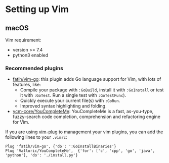 # Setting up Vim

## macOS

Vim requirement:

* version &gt;= 7.4
* python3 enabled

### Recommended plugins

* [fatih/vim-go](https://github.com/fatih/vim-go): this plugin adds Go language support for Vim, with lots of features, like:
  * Compile your package with `:GoBuild`, install it with `:GoInstall` or test it with `:GoTest`. Run a single test with `:GoTestFunc`\).
  * Quickly execute your current file\(s\) with `:GoRun`.
  * Improved syntax highlighting and folding.
* [ycm-core/YouCompleteMe](https://github.com/ycm-core/YouCompleteMe): YouCompleteMe is a fast, as-you-type, fuzzy-search code completion, comprehension and refactoring engine for Vim.

If you are using [vim-plug](https://github.com/junegunn/vim-plug) to management your vim plugins, you can add the following lines to your `.vimrc`:

```text
Plug 'fatih/vim-go', {'do': ':GoInstallBinaries'}
Plug 'Valloric/YouCompleteMe',  {'for': ['c', 'cpp', 'go', 'java', 'python'], 'do': './install.py'}
```



